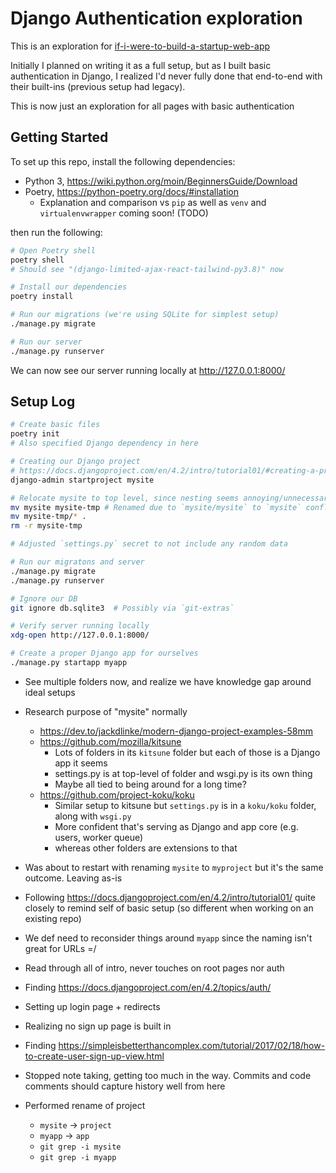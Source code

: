 # Django Authentication exploration
This is an exploration for [if-i-were-to-build-a-startup-web-app](https://github.com/twolfson/if-i-were-to-build-a-startup-web-app)

Initially I planned on writing it as a full setup, but as I built basic authentication in Django, I realized I'd never fully done that end-to-end with their built-ins (previous setup had legacy).

This is now just an exploration for all pages with basic authentication

## Getting Started
To set up this repo, install the following dependencies:

- Python 3, https://wiki.python.org/moin/BeginnersGuide/Download
- Poetry, https://python-poetry.org/docs/#installation
  - Explanation and comparison vs `pip` as well as `venv` and `virtualenvwrapper` coming soon! (TODO)

then run the following:

```bash
# Open Poetry shell
poetry shell
# Should see "(django-limited-ajax-react-tailwind-py3.8)" now

# Install our dependencies
poetry install

# Run our migrations (we're using SQLite for simplest setup)
./manage.py migrate

# Run our server
./manage.py runserver
```

We can now see our server running locally at <http://127.0.0.1:8000/>

## Setup Log
```bash
# Create basic files
poetry init
# Also specified Django dependency in here

# Creating our Django project
# https://docs.djangoproject.com/en/4.2/intro/tutorial01/#creating-a-project
django-admin startproject mysite

# Relocate mysite to top level, since nesting seems annoying/unnecessary
mv mysite mysite-tmp # Renamed due to `mysite/mysite` to `mysite` conflict
mv mysite-tmp/* .
rm -r mysite-tmp

# Adjusted `settings.py` secret to not include any random data

# Run our migratons and server
./manage.py migrate
./manage.py runserver

# Ignore our DB
git ignore db.sqlite3  # Possibly via `git-extras`

# Verify server running locally
xdg-open http://127.0.0.1:8000/

# Create a proper Django app for ourselves
./manage.py startapp myapp
```

- See multiple folders now, and realize we have knowledge gap around ideal setups
- Research purpose of "mysite" normally
    - https://dev.to/jackdlinke/modern-django-project-examples-58mm
    - https://github.com/mozilla/kitsune
        - Lots of folders in its `kitsune` folder but each of those is a Django app it seems
        - settings.py is at top-level of folder and wsgi.py is its own thing
        - Maybe all tied to being around for a long time?
    - https://github.com/project-koku/koku
        - Similar setup to kitsune but `settings.py` is in a `koku/koku` folder, along with `wsgi.py`
        - More confident that's serving as Django and app core (e.g. users, worker queue)
        - whereas other folders are extensions to that
- Was about to restart with renaming `mysite` to `myproject` but it's the same outcome. Leaving as-is

- Following https://docs.djangoproject.com/en/4.2/intro/tutorial01/ quite closely to remind self of basic setup (so different when working on an existing repo)
- We def need to reconsider things around `myapp` since the naming isn't great for URLs =/
- Read through all of intro, never touches on root pages nor auth
- Finding https://docs.djangoproject.com/en/4.2/topics/auth/

- Setting up login page + redirects

- Realizing no sign up page is built in
- Finding https://simpleisbetterthancomplex.com/tutorial/2017/02/18/how-to-create-user-sign-up-view.html

- Stopped note taking, getting too much in the way. Commits and code comments should capture history well from here

- Performed rename of project
    - `mysite` -> `project`
    - `myapp` -> `app`
    - `git grep -i mysite`
    - `git grep -i myapp`

